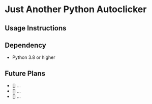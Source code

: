 # Just Another Python Autoclicker

## Usage Instructions

## Dependency
 * Python 3.8 or higher

## Future Plans 
- [] ...
- [] ...
- [] ...